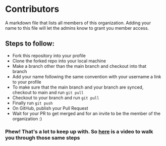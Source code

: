 # Contributors
A markdown file that lists all members of this organization. Adding your name to this file will let the admins know to grant you member access.

## Steps to follow:
- Fork this repository into your profile
- Clone the forked repo into your local machine
- Make a branch other than the main branch and checkout into that branch
- Add your name following the same convention with your username a link to your profile
- To make sure that the main branch and your branch are synced, checkout to main and run ```git pull```
- Checkout to your branch and run ```git pull```
- Finally run ```git push```
- On GitHub, publish your Pull Request
- Wait for your PR to get merged and for an invite to be the member of the organization :)

### Phew! That's a lot to keep up with. So [here](https://youtu.be/c6b6B9oN4Vg) is a video to walk you through those same steps
